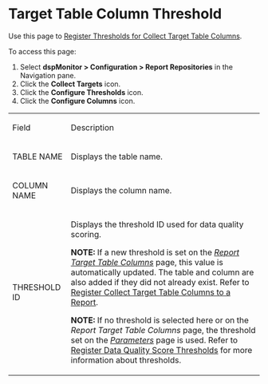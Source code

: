 # Target Table Column Threshold

<div class="use">

Use this page to [Register Thresholds for Collect Target Table
Columns](../Use_Cases/Register_Thresholds_for_Collect_Target_Table_Columns.htm).

</div>

To access this page:

1.  Select **dspMonitor \> Configuration \> Report Repositories** in the
    Navigation pane.
2.  Click the **Collect Targets** icon.
3.  Click the **Configure Thresholds** icon.
4.  Click the **Configure Columns** icon.

<table>
<tbody>
<tr class="odd">
<td><p>Field</p></td>
<td><p>Description</p></td>
</tr>
<tr class="even">
<td><p>TABLE NAME</p></td>
<td><p>Displays the table name.</p></td>
</tr>
<tr class="odd">
<td><p>COLUMN NAME</p></td>
<td><p>Displays the column name.</p></td>
</tr>
<tr class="even">
<td><p>THRESHOLD ID</p></td>
<td><p>Displays the threshold ID used for data quality scoring.</p>
<p><strong>NOTE:</strong> If a new threshold is set on the <a href="Report_Target_Table_Columns.htm"><em>Report Target Table Columns</em></a> page, this value is automatically updated. The table and column are also added if they did not already exist. Refer to <a href="../Use_Cases/Register_Collect_Target_Table_Columns_to_a_Report.htm">Register Collect Target Table Columns to a Report</a>.</p>
<p><strong>NOTE:</strong> If no threshold is selected here or on the <em>Report Target Table Columns</em> page, the threshold set on the <em><a href="Parameters.htm">Parameters</a></em> page is used. Refer to <a href="../Use_Cases/Populate_Configuration_Tables.htm#Register_Data_Quality_Score_Thresholds">Register Data Quality Score Thresholds</a> for more information about thresholds.</p></td>
</tr>
</tbody>
</table>

